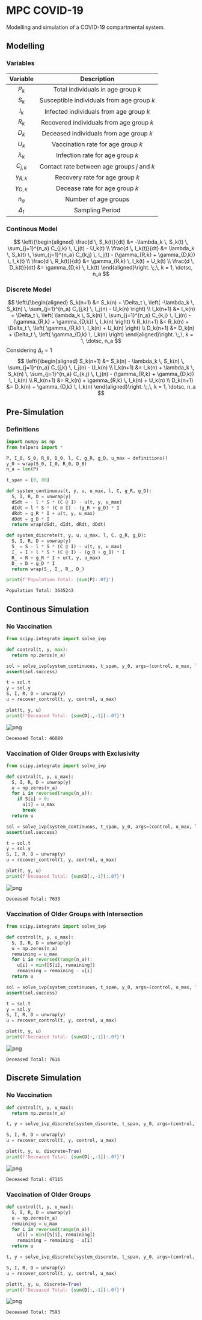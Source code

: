# MPC COVID-19

Modelling and simulation of a COVID-19 compartmental system.

## Modelling

### Variables

| Variable       | Description                                 |
|:--------------:|:-------------------------------------------:|
| $P_k$          | Total individuals in age group $k$          |
| $S_k$          | Susceptible individuals from age group $k$  |
| $I_k$          | Infected individuals from age group $k$     |
| $R_k$          | Recovered individuals from age group $k$    |
| $D_k$          | Deceased individuals from age group $k$     |
| $U_k$          | Vaccination rate for age group $k$          |
| $\lambda_k$    | Infection rate for age group $k$            |
| $C_{j,k}$      | Contact rate between age groups $j$ and $k$ |
| $\gamma_{R,k}$ | Recovery rate for age group $k$             |
| $\gamma_{D,k}$ | Decease rate for age group $k$              |
| $n_a$          | Number of age groups                        |
| $\Delta_t$     | Sampling Period                             |

### Continous Model

$$
\left\{\begin{aligned}
\frac{d \, S_k(t)}{dt} &= -\lambda_k \, S_k(t) \, \sum_{j=1}^{n_a} C_{j,k} \, I_j(t) - U_k(t)
\\
\frac{d \, I_k(t)}{dt} &= \lambda_k \, S_k(t) \, \sum_{j=1}^{n_a} C_{k,j} \, I_j(t) - (\gamma_{R,k} + \gamma_{D,k}) \, I_k(t)
\\
\frac{d \, R_k(t)}{dt} &= \gamma_{R,k} \, I_k(t) + U_k(t)
\\
\frac{d \, D_k(t)}{dt} &= \gamma_{D,k} \, I_k(t)
\end{aligned}\right.
\;,\, k = 1, \dotsc, n_a
$$

### Discrete Model

$$
\left\{\begin{aligned}
S_k(n+1) &= S_k(n) + \Delta_t \, \left( -\lambda_k \, S_k(n) \, \sum_{j=1}^{n_a} C_{j,k} \, I_j(n) - U_k(n) \right)
\\
I_k(n+1) &= I_k(n) + \Delta_t \, \left( \lambda_k \, S_k(n) \, \sum_{j=1}^{n_a} C_{k,j} \, I_j(n) - (\gamma_{R,k} + \gamma_{D,k}) \, I_k(n) \right)
\\
R_k(n+1) &= R_k(n) + \Delta_t \, \left( \gamma_{R,k} \, I_k(n) + U_k(n) \right)
\\
D_k(n+1) &= D_k(n) + \Delta_t \, \left( \gamma_{D,k} \, I_k(n) \right)
\end{aligned}\right.
\;,\, k = 1, \dotsc, n_a
$$
Considering $\Delta_t = 1$
$$
\left\{\begin{aligned}
S_k(n+1) &= S_k(n) - \lambda_k \, S_k(n) \, \sum_{j=1}^{n_a} C_{j,k} \, I_j(n) - U_k(n)
\\
I_k(n+1) &= I_k(n) + \lambda_k \, S_k(n) \, \sum_{j=1}^{n_a} C_{k,j} \, I_j(n) - (\gamma_{R,k} + \gamma_{D,k}) \, I_k(n)
\\
R_k(n+1) &= R_k(n) + \gamma_{R,k} \, I_k(n) + U_k(n)
\\
D_k(n+1) &= D_k(n) + \gamma_{D,k} \, I_k(n)
\end{aligned}\right.
\;,\, k = 1, \dotsc, n_a
$$

## Pre-Simulation

### Definitions


```python
import numpy as np
from helpers import *

P, I_0, S_0, R_0, D_0, l, C, g_R, g_D, u_max = definitions()
y_0 = wrap(S_0, I_0, R_0, D_0)
n_a = len(P)

t_span = [0, 80]

def system_continuous(t, y, u, u_max, l, C, g_R, g_D):
  S, I, R, D = unwrap(y)
  dSdt = - l * S * (C @ I) - u(t, y, u_max)
  dIdt = l * S * (C @ I) - (g_R + g_D) * I
  dRdt = g_R * I + u(t, y, u_max)
  dDdt = g_D * I
  return wrap(dSdt, dIdt, dRdt, dDdt)

def system_discrete(t, y, u, u_max, l, C, g_R, g_D):
  S, I, R, D = unwrap(y)
  S_ = S - l * S * (C @ I) - u(t, y, u_max)
  I_ = I + l * S * (C @ I) - (g_R + g_D) * I
  R_ = R + g_R * I + u(t, y, u_max)
  D_ = D + g_D * I
  return wrap(S_, I_, R_, D_)

print(f'Population Total: {sum(P):.0f}')
```

    Population Total: 3645243


## Continous Simulation

### No Vaccination


```python
from scipy.integrate import solve_ivp

def control(t, y, max):
  return np.zeros(n_a)

sol = solve_ivp(system_continuous, t_span, y_0, args=(control, u_max, l, C, g_R, g_D))
assert(sol.success)

t = sol.t
y = sol.y
S, I, R, D = unwrap(y)
u = recover_control(t, y, control, u_max)

plot(t, y, u)
print(f'Deceased Total: {sum(D[:,-1]):.0f}')
```


![png](README_files/README_10_0.png)


    Deceased Total: 46089


### Vaccination of Older Groups with Exclusivity


```python
from scipy.integrate import solve_ivp

def control(t, y, u_max):
  S, I, R, D = unwrap(y)
  u = np.zeros(n_a)
  for i in reversed(range(n_a)):
    if S[i] > 0:
      u[i] = u_max
      break
  return u

sol = solve_ivp(system_continuous, t_span, y_0, args=(control, u_max, l, C, g_R, g_D))
assert(sol.success)

t = sol.t
y = sol.y
S, I, R, D = unwrap(y)
u = recover_control(t, y, control, u_max)

plot(t, y, u)
print(f'Deceased Total: {sum(D[:,-1]):.0f}')
```


![png](README_files/README_12_0.png)


    Deceased Total: 7633


### Vaccination of Older Groups with Intersection


```python
from scipy.integrate import solve_ivp

def control(t, y, u_max):
  S, I, R, D = unwrap(y)
  u = np.zeros(n_a)
  remaining = u_max
  for i in reversed(range(n_a)):
    u[i] = min([S[i], remaining])
    remaining = remaining - u[i]
  return u

sol = solve_ivp(system_continuous, t_span, y_0, args=(control, u_max, l, C, g_R, g_D))
assert(sol.success)

t = sol.t
y = sol.y
S, I, R, D = unwrap(y)
u = recover_control(t, y, control, u_max)

plot(t, y, u)
print(f'Deceased Total: {sum(D[:,-1]):.0f}')
```


![png](README_files/README_14_0.png)


    Deceased Total: 7616


## Discrete Simulation

### No Vaccination


```python
def control(t, y, u_max):
  return np.zeros(n_a)

t, y = solve_ivp_discrete(system_discrete, t_span, y_0, args=(control, u_max, l, C, g_R, g_D))

S, I, R, D = unwrap(y)
u = recover_control(t, y, control, u_max)

plot(t, y, u, discrete=True)
print(f'Deceased Total: {sum(D[:,-1]):.0f}')
```


![png](README_files/README_17_0.png)


    Deceased Total: 47115


### Vaccination of Older Groups


```python
def control(t, y, u_max):
  S, I, R, D = unwrap(y)
  u = np.zeros(n_a)
  remaining = u_max
  for i in reversed(range(n_a)):
    u[i] = min([S[i], remaining])
    remaining = remaining - u[i]
  return u

t, y = solve_ivp_discrete(system_discrete, t_span, y_0, args=(control, u_max, l, C, g_R, g_D))

S, I, R, D = unwrap(y)
u = recover_control(t, y, control, u_max)

plot(t, y, u, discrete=True)
print(f'Deceased Total: {sum(D[:,-1]):.0f}')
```


![png](README_files/README_19_0.png)


    Deceased Total: 7593

